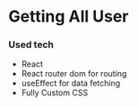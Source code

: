 # Getting All User

### Used tech
- React
- React router dom for routing
- useEffect for data fetching
- Fully Custom CSS


